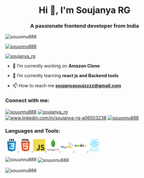 <h1 align="center">Hi 👋, I'm Soujanya RG</h1>
<h3 align="center">A passionate frontend developer from India</h3>

<p align="left"> <img src="https://komarev.com/ghpvc/?username=souunnu888&label=Profile%20views&color=0e75b6&style=flat" alt="souunnu888" /> </p>

<p align="left"> <a href="https://github.com/ryo-ma/github-profile-trophy"><img src="https://github-profile-trophy.vercel.app/?username=souunnu888" alt="souunnu888" /></a> </p>

<p align="left"> <a href="https://twitter.com/soujanya_rg" target="blank"><img src="https://img.shields.io/twitter/follow/soujanya_rg?logo=twitter&style=for-the-badge" alt="soujanya_rg" /></a> </p>

- 🔭 I’m currently working on **Amazon Clone**

- 🌱 I’m currently learning **react js and Backend tools**

- 📫 How to reach me **soujanyasoujzzzz@gmail.com**

<h3 align="left">Connect with me:</h3>
<p align="left">
<a href="https://dev.to/souunnu888" target="blank"><img align="center" src="https://raw.githubusercontent.com/rahuldkjain/github-profile-readme-generator/master/src/images/icons/Social/devto.svg" alt="souunnu888" height="30" width="40" /></a>
<a href="https://twitter.com/soujanya_rg" target="blank"><img align="center" src="https://raw.githubusercontent.com/rahuldkjain/github-profile-readme-generator/master/src/images/icons/Social/twitter.svg" alt="soujanya_rg" height="30" width="40" /></a>
<a href="https://linkedin.com/in/www.linkedin.com/in/soujanya-rg-a06503238" target="blank"><img align="center" src="https://raw.githubusercontent.com/rahuldkjain/github-profile-readme-generator/master/src/images/icons/Social/linked-in-alt.svg" alt="www.linkedin.com/in/soujanya-rg-a06503238" height="30" width="40" /></a>
<a href="https://codesandbox.com/souunnu888" target="blank"><img align="center" src="https://raw.githubusercontent.com/rahuldkjain/github-profile-readme-generator/master/src/images/icons/Social/codesandbox.svg" alt="souunnu888" height="30" width="40" /></a>
</p>

<h3 align="left">Languages and Tools:</h3>
<p align="left"> <a href="https://www.w3schools.com/css/" target="_blank" rel="noreferrer"> <img src="https://raw.githubusercontent.com/devicons/devicon/master/icons/css3/css3-original-wordmark.svg" alt="css3" width="40" height="40"/> </a> <a href="https://www.w3.org/html/" target="_blank" rel="noreferrer"> <img src="https://raw.githubusercontent.com/devicons/devicon/master/icons/html5/html5-original-wordmark.svg" alt="html5" width="40" height="40"/> </a> <a href="https://developer.mozilla.org/en-US/docs/Web/JavaScript" target="_blank" rel="noreferrer"> <img src="https://raw.githubusercontent.com/devicons/devicon/master/icons/javascript/javascript-original.svg" alt="javascript" width="40" height="40"/> </a> <a href="https://www.mongodb.com/" target="_blank" rel="noreferrer"> <img src="https://raw.githubusercontent.com/devicons/devicon/master/icons/mongodb/mongodb-original-wordmark.svg" alt="mongodb" width="40" height="40"/> </a> <a href="https://www.mysql.com/" target="_blank" rel="noreferrer"> <img src="https://raw.githubusercontent.com/devicons/devicon/master/icons/mysql/mysql-original-wordmark.svg" alt="mysql" width="40" height="40"/> </a> <a href="https://nodejs.org" target="_blank" rel="noreferrer"> <img src="https://raw.githubusercontent.com/devicons/devicon/master/icons/nodejs/nodejs-original-wordmark.svg" alt="nodejs" width="40" height="40"/> </a> <a href="https://reactjs.org/" target="_blank" rel="noreferrer"> <img src="https://raw.githubusercontent.com/devicons/devicon/master/icons/react/react-original-wordmark.svg" alt="react" width="40" height="40"/> </a> </p>

<p><img align="left" src="https://github-readme-stats.vercel.app/api/top-langs?username=souunnu888&show_icons=true&locale=en&layout=compact" alt="souunnu888" /></p>

<p>&nbsp;<img align="center" src="https://github-readme-stats.vercel.app/api?username=souunnu888&show_icons=true&locale=en" alt="souunnu888" /></p>

<p><img align="center" src="https://github-readme-streak-stats.herokuapp.com/?user=souunnu888&" alt="souunnu888" /></p>
